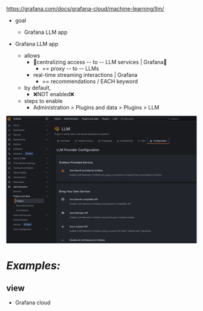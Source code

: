 https://grafana.com/docs/grafana-cloud/machine-learning/llm/

* goal
  * Grafana LLM app

* Grafana LLM app
  * allows
    * 👀centralizing access -- to -- LLM services | Grafana👀
      * == proxy -- to -- LLMs
    * real-time streaming interactions | Grafana
      * == recommendations / EACH keyword
  * by default,
    * ❌NOT enabled❌
  * steps to enable
    * Administration > Plugins and data > Plugins > LLM

![](static/grafanaLLMApp.png)

# _Examples:_
## view
* Grafana cloud
